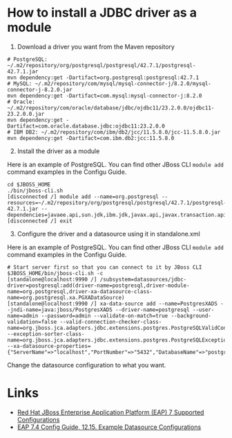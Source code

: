 # How to install a JDBC driver as a module

1. Download a driver you want from the Maven repository

```shell
# PostgreSQL: ~/.m2/repository/org/postgresql/postgresql/42.7.1/postgresql-42.7.1.jar
mvn dependency:get -Dartifact=org.postgresql:postgresql:42.7.1
# MySQL: ~/.m2/repository/com/mysql/mysql-connector-j/8.2.0/mysql-connector-j-8.2.0.jar
mvn dependency:get -Dartifact=com.mysql:mysql-connector-j:8.2.0
# Oracle: ~/.m2/repository/com/oracle/database/jdbc/ojdbc11/23.2.0.0/ojdbc11-23.2.0.0.jar
mvn dependency:get -Dartifact=com.oracle.database.jdbc:ojdbc11:23.2.0.0
# IBM DB2: ~/.m2/repository/com/ibm/db2/jcc/11.5.8.0/jcc-11.5.8.0.jar
mvn dependency:get -Dartifact=com.ibm.db2:jcc:11.5.8.0
```

2. Install the driver as a module

Here is an example of PostgreSQL.
You can find other JBoss CLI `module add` command examples in the Configu Guide.

    cd $JBOSS_HOME
    ./bin/jboss-cli.sh
    [disconnected /] module add --name=org.postgresql --resources=~/.m2/repository/org/postgresql/postgresql/42.7.1/postgresql-42.7.1.jar --dependencies=javaee.api,sun.jdk,ibm.jdk,javax.api,javax.transaction.api
    [disconnected /] exit

3. Configure the driver and a datasource using it in standalone.xml

Here is an example of PostgreSQL.
You can find other JBoss CLI `module add` command examples in the Configu Guide.

    # Start server first so that you can connect to it by JBoss CLI
    $JBOSS_HOME/bin/jboss-cli.sh -c
    [standalone@localhost:9990 /] /subsystem=datasources/jdbc-driver=postgresql:add(driver-name=postgresql,driver-module-name=org.postgresql,driver-xa-datasource-class-name=org.postgresql.xa.PGXADataSource)
    [standalone@localhost:9990 /] xa-data-source add --name=PostgresXADS --jndi-name=java:jboss/PostgresXADS --driver-name=postgresql --user-name=admin --password=admin --validate-on-match=true --background-validation=false --valid-connection-checker-class-name=org.jboss.jca.adapters.jdbc.extensions.postgres.PostgreSQLValidConnectionChecker --exception-sorter-class-name=org.jboss.jca.adapters.jdbc.extensions.postgres.PostgreSQLExceptionSorter --xa-datasource-properties={"ServerName"=>"localhost","PortNumber"=>"5432","DatabaseName"=>"postgresdb"}

Change the datasource configuration to what you want.

# Links

- [Red Hat JBoss Enterprise Application Platform (EAP) 7 Supported Configurations](https://access.redhat.com/articles/2026253)
- [EAP 7.4 Config Guide, 12.15. Example Datasource Configurations](https://access.redhat.com/documentation/en-us/red_hat_jboss_enterprise_application_platform/7.4/html/configuration_guide/datasource_management#example_datasource_configurations)

